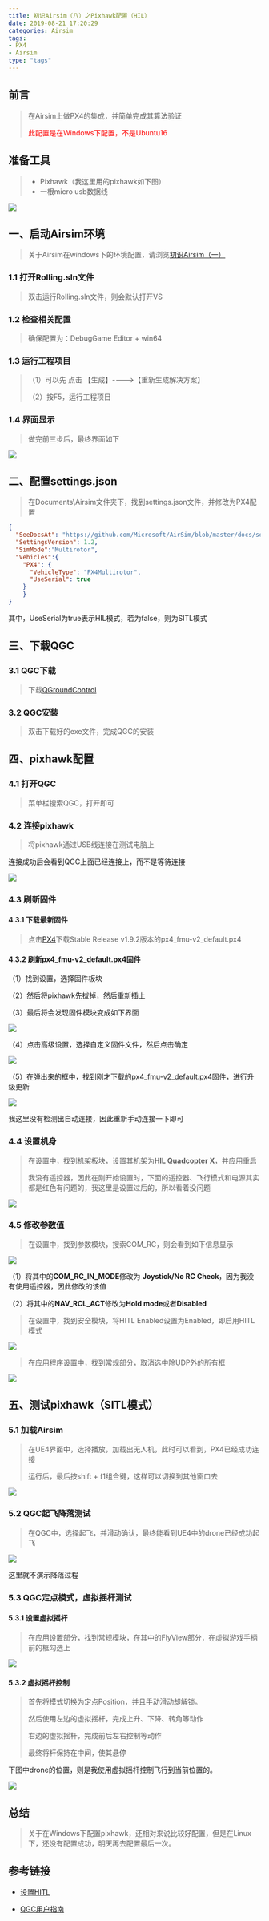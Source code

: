 ```yaml
---
title: 初识Airsim（八）之Pixhawk配置（HIL）
date: 2019-08-21 17:20:29
categories: Airsim
tags: 
- PX4 
- Airsim
type: "tags"
---
```


## 前言

> 在Airsim上做PX4的集成，并简单完成其算法验证
>
> <font color='red'>此配置是在Windows下配置，不是Ubuntu16</font>

## 准备工具

> - Pixhawk（我这里用的pixhawk如下图）
> - 一根micro usb数据线

![](初识Airsim（八）之Pixhawk配置（HIL）/14.jpg)

## 一、启动Airsim环境

> 关于Airsim在windows下的环境配置，请浏览[初识Airsim（一）](https://ldgyyf.cn/2019/06/16/Airsim/%E5%88%9D%E8%AF%86Airsim%EF%BC%88%E4%B8%80%EF%BC%89%E4%B9%8BAirsim%E5%B9%B3%E5%8F%B0%E6%90%AD%E5%BB%BA/)

### 1.1 打开Rolling.sln文件

> 双击运行Rolling.sln文件，则会默认打开VS

### 1.2 检查相关配置

> 确保配置为：DebugGame Editor + win64

### 1.3 运行工程项目

> （1）可以先  点击 【生成】---->【重新生成解决方案】
>
> （2）按F5，运行工程项目

### 1.4 界面显示

> 做完前三步后，最终界面如下

![](初识Airsim（八）之Pixhawk配置（HIL）/1.png)

## 二、配置settings.json

> 在Documents\Airsim文件夹下，找到settings.json文件，并修改为PX4配置

```json
{
  "SeeDocsAt": "https://github.com/Microsoft/AirSim/blob/master/docs/settings.md",
  "SettingsVersion": 1.2,
  "SimMode":"Multirotor",
  "Vehicles":{
    "PX4": {
      "VehicleType": "PX4Multirotor",
      "UseSerial": true
    }
    }
}
```

其中，UseSerial为true表示HIL模式，若为false，则为SITL模式

## 三、下载QGC

### 3.1 QGC下载

> 下载[QGroundControl](http://qgroundcontrol.com/)

### 3.2 QGC安装

> 双击下载好的exe文件，完成QGC的安装

## 四、pixhawk配置

### 4.1 打开QGC

> 菜单栏搜索QGC，打开即可

### 4.2 连接pixhawk

> 将pixhawk通过USB线连接在测试电脑上

连接成功后会看到QGC上面已经连接上，而不是等待连接

![](初识Airsim（八）之Pixhawk配置（HIL）/2.png)

### 4.3 刷新固件

#### 4.3.1 下载最新固件

> 点击[PX4](https://github.com/PX4/Firmware/releases)下载Stable Release v1.9.2版本的px4_fmu-v2_default.px4

#### 4.3.2 刷新px4_fmu-v2_default.px4固件

（1）找到设置，选择固件板块

（2）然后将pixhawk先拔掉，然后重新插上

（3）最后将会发现固件模块变成如下界面

![](初识Airsim（八）之Pixhawk配置（HIL）/3.png)

（4）点击高级设置，选择自定义固件文件，然后点击确定

![](初识Airsim（八）之Pixhawk配置（HIL）/4.png)

（5）在弹出来的框中，找到刚才下载的px4_fmu-v2_default.px4固件，进行升级更新

![](初识Airsim（八）之Pixhawk配置（HIL）/5.png)

我这里没有检测出自动连接，因此重新手动连接一下即可

### 4.4 设置机身

> 在设置中，找到机架板块，设置其机架为**HIL Quadcopter X**，并应用重启
>
> 我没有遥控器，因此在刚开始设置时，下面的遥控器、飞行模式和电源其实都是红色有问题的，我这里是设置过后的，所以看着没问题

![](初识Airsim（八）之Pixhawk配置（HIL）/6.png)

### 4.5 修改参数值

> 在设置中，找到参数模块，搜索COM_RC，则会看到如下信息显示

![](初识Airsim（八）之Pixhawk配置（HIL）/7.png)

（1）将其中的**COM_RC_IN_MODE**修改为 **Joystick/No RC Check**，因为我没有使用遥控器，因此修改的该值

（2）将其中的**NAV_RCL_ACT**修改为**Hold mode**或者**Disabled**

> 在设置中，找到安全模块，将HITL Enabled设置为Enabled，即启用HITL模式

![](初识Airsim（八）之Pixhawk配置（HIL）/8.png)

> 在应用程序设置中，找到常规部分，取消选中除UDP外的所有框

![](初识Airsim（八）之Pixhawk配置（HIL）/11.png)

## 五、测试pixhawk（SITL模式）

### 5.1 加载Airsim

> 在UE4界面中，选择播放，加载出无人机，此时可以看到，PX4已经成功连接
>
> 运行后，最后按shift + f1组合键，这样可以切换到其他窗口去

![](初识Airsim（八）之Pixhawk配置（HIL）/9.png)

### 5.2 QGC起飞降落测试

> 在QGC中，选择起飞，并滑动确认，最终能看到UE4中的drone已经成功起飞

![](初识Airsim（八）之Pixhawk配置（HIL）/10.png)

这里就不演示降落过程

### 5.3 QGC定点模式，虚拟摇杆测试

#### 5.3.1 设置虚拟摇杆

> 在应用设置部分，找到常规模块，在其中的FlyView部分，在虚拟游戏手柄前的框勾选上

![](初识Airsim（八）之Pixhawk配置（HIL）/12.png)

#### 5.3.2 虚拟摇杆控制

> 首先将模式切换为定点Position，并且手动滑动却解锁。
>
> 然后使用左边的虚拟摇杆，完成上升、下降、转角等动作
>
> 右边的虚拟摇杆，完成前后左右控制等动作
>
> 最终将杆保持在中间，使其悬停

下图中drone的位置，则是我使用虚拟摇杆控制飞行到当前位置的。

![](初识Airsim（八）之Pixhawk配置（HIL）/13.png)

## 总结

> 关于在Windows下配置pixhawk，还相对来说比较好配置，但是在Linux下，还没有配置成功，明天再去配置最后一次。

## 参考链接

- [设置HITL](https://dev.px4.io/v1.9.0/en/simulation/hitl.html)

- [QGC用户指南](https://docs.qgroundcontrol.com/en/PlanView/PlanView.html)